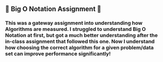 ## :rainbow: Big O Notation Assignment :rainbow:

### This was a gateway assignment into understanding how Algorithms are measured. I struggled to understand Big O Notation at first, but got a much better understanding after the in-class assignment that followed this one. Now I understand how choosing the correct algorithm for a given problem/data set can improve performance significantly!